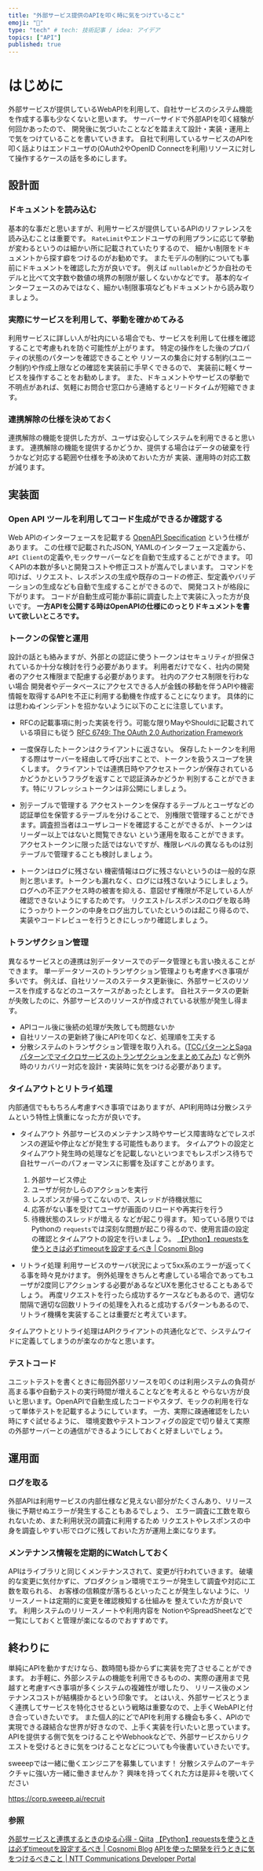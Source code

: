 ```yaml
---
title: "外部サービス提供のAPIを叩く時に気をつけていること"
emoji: "🐡"
type: "tech" # tech: 技術記事 / idea: アイデア
topics: ["API"]
published: true
---
```


# はじめに

外部サービスが提供しているWebAPIを利用して、自社サービスのシステム機能を作成する事も少なくないと思います。
サーバーサイドで外部APIを叩く経験が何回かあったので、
開発後に気づいたことなどを踏まえて設計・実装・運用上で気をつけていることを書いていきます。
自社で利用しているサービスのAPIを叩く話よりはエンドユーザの(OAuth2やOpenID Connectを利用)リソースに対して操作するケースの話を多めにします。

## 設計面

### ドキュメントを読み込む

基本的な事だと思いますが、利用サービスが提供しているAPIのリファレンスを読み込むことは重要です。
`RateLimit`やエンドユーザの利用プランに応じて挙動が変わるというのは細かい所に記載されていたりするので、
細かい制限をドキュメントから探す癖をつけるのがお勧めです。
またモデルの制約についても事前にドキュメントを確認した方が良いです。
例えば `nullable`かどうか自社のモデルと比べて文字数や数値の境界の制限が厳しくないかなどです。
基本的なインターフェースのみではなく、細かい制限事項などもドキュメントから読み取りましょう。

### 実際にサービスを利用して、挙動を確かめてみる

利用サービスに詳しい人が社内にいる場合でも、サービスを利用して仕様を確認することで考慮もれを防ぐ可能性が上がります。
特定の操作をした後のプロパティの状態のパターンを確認できることや
リソースの集合に対する制約(ユニーク制約)や作成上限などの確認を実装前に手早くできるので、
実装前に軽くサービスを操作することをお勧めします。
また、ドキュメントやサービスの挙動で不明点があれば、気軽にお問合せ窓口から連絡するとリードタイムが短縮できます。

### 連携解除の仕様を決めておく

連携解除の機能を提供した方が、ユーザは安心してシステムを利用できると思います。
連携解除の機能を提供するかどうか、提供する場合はデータの破棄を行うかなど対応する範囲や仕様を予め決めておいた方が
実装、運用時の対応工数が減ります。

## 実装面

### Open API ツールを利用してコード生成ができるか確認する

Web APIのインターフェースを記載する [OpenAPI Specification](https://swagger.io/specification/) という仕様があります。
この仕様で記載されたJSON, YAMLのインターフェース定義から、`API Client`の定義や,モックサーバーなどを自動で生成することができます。
叩くAPIの本数が多いと開発コストや修正コストが嵩んでしまいます。
コマンドを叩けば、リクエスト、レスポンスの生成や既存のコードの修正、型定義やバリデーションの生成なども自動で生成することができるので、
開発コストが格段に下がります。
コードが自動生成可能か事前に調査した上で実装に入った方が良いです。
**一方APIを公開する時はOpenAPIの仕様にのっとりドキュメントを書いて欲しいところです。**

### トークンの保管と運用

設計の話とも絡みますが、外部との認証に使うトークンはセキュリティが担保されているか十分な検討を行う必要があります。
利用者だけでなく、社内の開発者のアクセス権限まで配慮する必要があります。
社内のアクセス制限を行わない場合
開発者やデータベースにアクセスできる人が金銭の移動を伴うAPIや機密情報を取得するAPIを不正に利用する動機を作成することになります。
具体的には思わぬインシデントを招かないように以下のことに注意しています。

* RFCの記載事項に則った実装を行う。可能な限りMayやShouldに記載されている項目にも従う
[RFC 6749: The OAuth 2.0 Authorization Framework](https://www.rfc-editor.org/rfc/rfc6749#section-10)

* 一度保存したトークンはクライアントに返さない。
保存したトークンを利用する際はサーバーを経由して呼び出すことで、トークンを扱うスコープを狭くします。
クライアントでは連携日時やアクセストークンが保存されているかどうかというフラグを返すことで認証済みかどうか
判別することができます。特にリフレッシュトークンは非公開にしましょう。

* 別テーブルで管理する
アクセストークンを保存するテーブルとユーザなどの認証単位を保管するテーブルを分けることで、
別権限で管理することができます。調査担当者はユーザレコードを確認することができるが、トークンはリーダー以上ではないと閲覧できない
という運用を取ることができます。
アクセストークンに限った話ではないですが、権限レベルの異なるものは別テーブルで管理することも検討しましょう。

* トークンはログに残さない
機密情報はログに残さないというのは一般的な原則と思います。トークンも漏れなく、ログには残さないようにしましょう。
ログへの不正アクセス時の被害を抑える、意図せず権限が不足している人が確認できないようにするためです。
リクエスト/レスポンスのログを取る時にうっかりトークンの中身をログ出力していたというのは起こり得るので、
実装やコードレビューを行うときにしっかり確認しましょう。

### トランザクション管理

異なるサービスとの連携は別データソースでのデータ管理とも言い換えることができます。
単一データソースのトランザクション管理よりも考慮すべき事項が多いです。
例えば、自社リソースのステータス更新後に、外部サービスのリソースを作成するなどのユースケースがあったとします。
自社ステータスの更新が失敗したのに、外部サービスのリソースが作成されている状態が発生し得ます。
* APIコール後に後続の処理が失敗しても問題ないか
* 自社リソースの更新終了後にAPIを叩くなど、処理順を工夫する
* 分散システムのトランザクション管理を取り入れる。([TCCパターンとSagaパターンでマイクロサービスのトランザクションをまとめてみた](https://wakatchi.dev/microservices-tx-pattern-saga-tcc/))
など例外時のリカバリー対応を設計・実装時に気をつける必要があります。

### タイムアウトとリトライ処理

内部通信でももちろん考慮すべき事項ではありますが、API利用時は分散システムという特性上慎重になった方が良いです。

* タイムアウト
    外部サービスのメンテナンス時やサービス障害時などでレスポンスの遅延や停止などが発生する可能性もあります。
    タイムアウトの設定とタイムアウト発生時の処理などを記載しないといつまでもレスポンス待ちで自社サーバーのパフォーマンスに影響を及ぼすことがあります。

    1. 外部サービス停止
    2. ユーザが何かしらのアクションを実行
    3. レスポンスが帰ってこないので、スレッドが待機状態に
    4. 応答がない事を受けてユーザが画面のリロードや再実行を行う
    5. 待機状態のスレッドが増える
    などが起こり得ます。
    知っている限りではPythonの `requests`では深刻な問題が起こり得るので、使用言語の設定の確認とタイムアウトの設定を行いましょう。
    [【Python】requestsを使うときは必ずtimeoutを設定するべき | Cosnomi Blog](https://blog.cosnomi.com/posts/1259/)

* リトライ処理
    利用サービスのサーバ状況によって5xx系のエラーが返ってくる事を時々見かけます。
    例外処理をきちんと考慮している場合であってもユーザが2度同じアクションする必要があるなどUXを悪化させることもあるでしょう。
    再度リクエストを行ったら成功するケースなどもあるので、適切な間隔で適切な回数リトライの処理を入れると成功するパターンもあるので、
    リトライ機構を実装することは重要だと考えています。

タイムアウトとリトライ処理はAPIクライアントの共通化などで、システムワイドに定義してしまうのが楽なのかなと思います。

### テストコード

ユニットテストを書くときに毎回外部リソースを叩くのは利用システムの負荷が高まる事や自動テストの実行時間が増えることなどを考えると
やらない方が良いと思います。OpenAPIで自動生成したコードやスタブ、モックの利用を行なって単体テストを記載するようにしています。
一方、実際に疎通確認をしたい時にすぐ試せるように、
環境変数やテストコンフィグの設定で切り替えて実際の外部サーバーとの通信ができるようにしておくと好ましいでしょう。

## 運用面

### ログを取る

外部APIは利用サービスの内部仕様など見えない部分がたくさんあり、リリース後に予期せぬエラーが発生することもあるでしょう、
エラー調査に工数を取られないため、また利用状況の調査に利用するため
リクエストやレスポンスの中身を調査しやすい形でログに残しておいた方が運用上楽になります。

### メンテナンス情報を定期的にWatchしておく

APIはライブラリと同じくメンテナンスされて、変更が行われていきます。
破壊的な変更に気付かずに、プロダクション環境でエラーが発生して調査や対応に工数を取られる、
お客様の信頼度が落ちるといったことが発生しないように、リリースノートは定期的に変更を確認検知する仕組みを
整えていた方が良いです。
利用システムのリリースノートや利用内容を
NotionやSpreadSheetなどで一覧にしておくと管理が楽になるのでおすすめです。

## 終わりに

単純にAPIを動かすだけなら、数時間も掛からずに実装を完了させることができます。
お手軽に、外部システムの機能を利用できるものの、実際の運用まで見越すと考慮すべき事項が多くシステムの複雑性が増したり、
リリース後のメンテナンスコストが結構掛かるという印象です。
とはいえ、外部サービスとうまく連携してサービスを特化させるという戦略は重要なので、上手くWebAPIと付き合っていきたいです。
また個人的にどでAPIを利用する機会も多く、APIので実現できる疎結合な世界が好きなので、上手く実装を行いたいと思っています。
APIを提供する側で気をつけることやWebhookなどで、外部サービスからリクエストを受けるときに気をつけることなどについても今後書いていきたいです。

sweeepでは一緒に働くエンジニアを募集しています！
分散システムのアーキテクチャに強い方一緒に働きませんか？
興味を持ってくれた方は是非↓を覗いてください

https://corp.sweeep.ai/recruit

### 参照

[外部サービスと連携するときのゆる心得 - Qiita](https://qiita.com/nishiyamakanako/items/59e2e1928f535ee85e3f)
[【Python】requestsを使うときは必ずtimeoutを設定するべき | Cosnomi Blog](https://blog.cosnomi.com/posts/1259/)
[APIを使った開発を行うときに気をつけるべきこと | NTT Communications Developer Portal](https://developer.ntt.com/ja/blog/14ee79d4-afe1-41ce-90db-3d248dcf500d)
